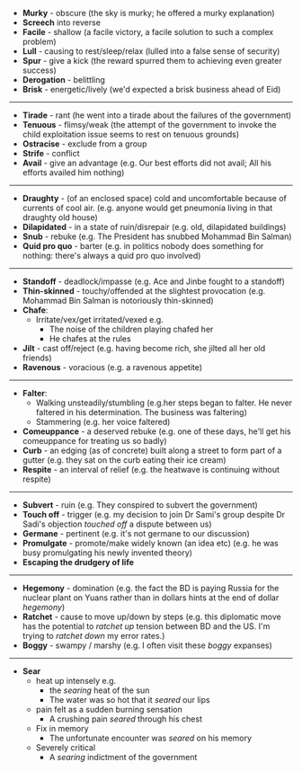 - **Murky** - obscure (the sky is murky; he offered a murky explanation)
- **Screech** into reverse 
- **Facile** - shallow (a facile victory, a facile solution to such a complex problem)
- **Lull** - causing to rest/sleep/relax (lulled into a false sense of security) 
- **Spur** - give a kick (the reward spurred them to achieving even greater success)
- **Derogation** - belittling 
- **Brisk** - energetic/lively (we'd expected a brisk business ahead of Eid) 
---
- **Tirade** - rant (he went into a tirade about the failures of the government) 
- **Tenuous** - flimsy/weak (the attempt of the government to invoke the child exploitation issue seems to rest on tenuous grounds)
- **Ostracise** - exclude from a group 
- **Strife** - conflict 
- **Avail** - give an advantage (e.g. Our best efforts did not avail; All his efforts availed him nothing)
---
- **Draughty** - (of an enclosed space) cold and uncomfortable because of currents of cool air. (e.g. anyone would get pneumonia living in that draughty old house)
- **Dilapidated** - in a state of ruin/disrepair (e.g. old, dilapidated buildings)
- **Snub** - rebuke (e.g. The President has snubbed Mohammad Bin Salman)
- **Quid pro quo** - barter (e.g. in politics nobody does something for nothing: there's always a quid pro quo involved)
---
- **Standoff** - deadlock/impasse (e.g. Ace and Jinbe fought to a standoff)
- **Thin-skinned** - touchy/offended at the slightest provocation (e.g. Mohammad Bin Salman is notoriously thin-skinned)
- **Chafe**:
	- Irritate/vex/get irritated/vexed e.g.
		- The noise of the children playing chafed her 
		- He chafes at the rules 
- **Jilt** - cast off/reject (e.g. having become rich, she jilted all her old friends)
- **Ravenous** - voracious (e.g. a ravenous appetite)
---
- **Falter**:
	- Walking unsteadily/stumbling (e.g.her steps began to falter. He never faltered in his determination. The business was faltering)
	- Stammering (e.g. her voice faltered)
- **Comeuppance** - a deserved rebuke (e.g. one of these days, he'll get his comeuppance for treating us so badly)
- **Curb** - an edging (as of concrete) built along a street to form part of a gutter (e.g. they sat on the curb eating their ice cream)
- **Respite** - an interval of relief (e.g. the heatwave is continuing without respite)
---
- **Subvert** - ruin (e.g. They conspired to subvert the government)
- **Touch off** - trigger (e.g. my decision to join Dr Sami's group despite Dr Sadi's objection *touched off* a dispute between us)
- **Germane** - pertinent (e.g. it's not germane to our discussion)
- **Promulgate** - promote/make widely known (an idea etc) (e.g. he was busy promulgating his newly invented theory)
- **Escaping the drudgery of life**
---
- **Hegemony** - domination (e.g. the fact the BD is paying Russia for the nuclear plant on Yuans rather than in dollars hints at the end of dollar *hegemony*)
- **Ratchet** - cause to move up/down by steps (e.g. this diplomatic move has the potential to *ratchet up* tension between BD and the US. I'm trying to *ratchet down* my error rates.)
- **Boggy** - swampy / marshy (e.g. I often visit these *boggy* expanses)
---
- **Sear** 
	- heat up intensely e.g.
		- the *searing* heat of the sun  
		- The water was so hot that it *seared* our lips 
	- pain felt as a sudden burning sensation 
		- A crushing pain *seared* through his chest 
	- Fix in memory 
		- The unfortunate encounter was *seared* on his memory 
	- Severely critical 
		- A *searing* indictment of the government